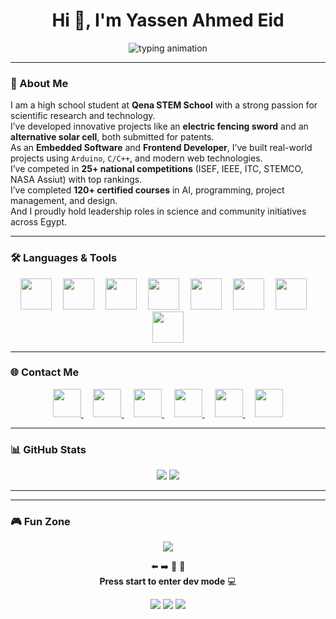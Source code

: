 <h1 align="center">Hi 👋, I'm Yassen Ahmed Eid</h1>

<p align="center">
  <img src="https://readme-typing-svg.herokuapp.com?font=Fira+Code&weight=500&size=22&pause=1000&center=true&vCenter=true&width=600&lines=QSC+S'26+-+Head+RSTC;Arduino+Instructor+%26+Mentor;Embedded+Software+Developer;Frontend+Developer;STEM+Researcher+%26+Maker" alt="typing animation" />
</p>

---

### 🧠 About Me

<p align="left">
I am a high school student at <strong>Qena STEM School</strong> with a strong passion for scientific research and technology.<br>
I’ve developed innovative projects like an <strong>electric fencing sword</strong> and an <strong>alternative solar cell</strong>, both submitted for patents.<br>
As an <strong>Embedded Software</strong> and <strong>Frontend Developer</strong>, I’ve built real-world projects using <code>Arduino</code>, <code>C/C++</code>, and modern web technologies.<br>
I’ve competed in <strong>25+ national competitions</strong> (ISEF, IEEE, ITC, STEMCO, NASA Assiut) with top rankings.<br>
I’ve completed <strong>120+ certified courses</strong> in AI, programming, project management, and design.<br>
And I proudly hold leadership roles in science and community initiatives across Egypt.
</p>

---

### 🛠️ Languages & Tools

<div align="center">
  <img src="https://cdn.jsdelivr.net/gh/devicons/devicon/icons/html5/html5-original.svg" height="50" />
  <img width="10" />
  <img src="https://cdn.jsdelivr.net/gh/devicons/devicon/icons/css3/css3-original.svg" height="50" />
  <img width="10" />
  <img src="https://cdn.jsdelivr.net/gh/devicons/devicon/icons/javascript/javascript-original.svg" height="50" />
  <img width="10" />
  <img src="https://cdn.jsdelivr.net/gh/devicons/devicon/icons/arduino/arduino-original.svg" height="50" />
  <img width="10" />
  <img src="https://cdn.jsdelivr.net/gh/devicons/devicon/icons/cplusplus/cplusplus-original.svg" height="50" />
  <img width="10" />
  <img src="https://cdn.jsdelivr.net/gh/devicons/devicon/icons/c/c-original.svg" height="50" />
  <img width="10" />
  <img src="https://cdn.jsdelivr.net/gh/devicons/devicon/icons/python/python-original.svg" height="50" />
  <img width="10" />
  <img src="https://cdn.jsdelivr.net/gh/devicons/devicon/icons/linux/linux-original.svg" height="50" />
</div>

---

### 🌐 Contact Me

<div align="center">
  <a href="https://www.linkedin.com/in/yassen-ahmed-eid-5b2201280" target="_blank">
    <img src="https://raw.githubusercontent.com/maurodesouza/profile-readme-generator/master/src/assets/icons/social/linkedin/default.svg" width="45" />
  </a>&nbsp;&nbsp;&nbsp;
  <a href="https://wa.me/201278697377" target="_blank">
    <img src="https://raw.githubusercontent.com/maurodesouza/profile-readme-generator/master/src/assets/icons/social/whatsapp/default.svg" width="45" />
  </a>&nbsp;&nbsp;&nbsp;
  <a href="https://www.facebook.com/YaseeenAhmed" target="_blank">
    <img src="https://raw.githubusercontent.com/maurodesouza/profile-readme-generator/master/src/assets/icons/social/facebook/default.svg" width="45" />
  </a>&nbsp;&nbsp;&nbsp;
  <a href="https://www.instagram.com/yaseeen_ahmeed/" target="_blank">
    <img src="https://raw.githubusercontent.com/maurodesouza/profile-readme-generator/master/src/assets/icons/social/instagram/default.svg" width="45" />
  </a>&nbsp;&nbsp;&nbsp;
  <a href="https://discord.com/users/1118903261886418944" target="_blank">
    <img src="https://raw.githubusercontent.com/maurodesouza/profile-readme-generator/master/src/assets/icons/social/discord/default.svg" width="45" />
  </a>&nbsp;&nbsp;&nbsp;
  <a href="mailto:yaso5mimo@gmail.com" target="_blank">
    <img src="https://raw.githubusercontent.com/maurodesouza/profile-readme-generator/master/src/assets/icons/social/gmail/default.svg" width="45" />
  </a>
</div>

---

### 📊 GitHub Stats

<p align="center">
  <img src="https://github-readme-stats.vercel.app/api?username=Yassen-Ahmed-Eid&show_icons=true&theme=tokyonight" />
  <img src="https://github-readme-streak-stats.herokuapp.com/?user=Yassen-Ahmed-Eid&theme=tokyonight" />
</p>

---

---

### 🎮 Fun Zone



<p align="center">
  <img src="https://readme-typing-svg.herokuapp.com?font=Fira+Code&size=20&pause=1000&color=00BFFF&center=true&width=600&lines=Pacman+mode+enabled!;Dodging+bugs...;Collecting+stars...;Upgrading+skills+🚀" />
</p>

<p align="center">
  ⬅️ ➡️ 🔼 🔽  
  <br><strong>Press start to enter dev mode</strong> 💻  
</p>

<div align="center">
  <img src="https://img.shields.io/badge/Mood-Focused-blue?style=for-the-badge&logo=coffeescript" />
  <img src="https://img.shields.io/badge/Fuel-Coffee-blue?style=for-the-badge&logo=buy-me-a-coffee" />
  <img src="https://img.shields.io/badge/Mode-Hyper-blue?style=for-the-badge&logo=geeksforgeeks" />
</div>
